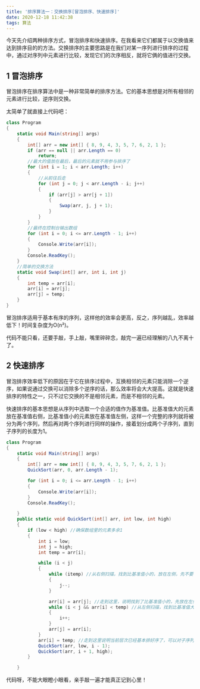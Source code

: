 ```yaml
---
title: '排序算法一：交换排序[冒泡排序、快速排序]'
date: 2020-12-18 11:42:38
tags: 算法
---
```

今天先介绍两种排序方式，冒泡排序和快速排序。在我看来它们都属于以交换值来达到排序目的的方法。交换排序的主要思路是在我们对某一序列进行排序的过程中，通过对序列中元素进行比较，发现它们的次序相反，就将它俩的值进行交换。
<!-- more -->
## 1 冒泡排序
冒泡排序在排序算法中是一种非常简单的排序方法。它的基本思想是对所有相邻的元素进行比较，逆序则交换。

太简单了就直接上代码吧：
```C#
class Program
{
    static void Main(string[] args)
    {
        int[] arr = new int[] { 8, 9, 4, 3, 5, 7, 6, 2, 1 };
        if (arr == null || arr.Length == 0)
            return;
        //最大的值放在最后，最后的元素就不用参与排序了
        for (int i = 1; i < arr.Length; i++)
        {
            //从前往后走
            for (int j = 0; j < arr.Length - i; j++)
            {
                if (arr[j] > arr[j + 1])
                {
                    Swap(arr, j, j + 1);
                }
            }
        }
        //最终在控制台输出数组
        for (int i = 0; i <= arr.Length - 1; i++)
        {
            Console.Write(arr[i]);
        }
        Console.ReadKey();
    }
    //简单的交换方法
    static void Swap(int[] arr, int i, int j)
    {
        int temp = arr[i];
        arr[i] = arr[j];
        arr[j] = temp;
    }
}
```
冒泡排序适用于基本有序的序列，这样他的效率会更高，反之，序列越乱，效率越低下！时间复杂度为O(n²)。

代码不能只看，还要手敲，手上敲，嘴里碎碎念，敲完一遍已经理解的八九不离十了。

## 2 快速排序
冒泡排序效率低下的原因在于它在排序过程中，互换相邻的元素只能消除一个逆序，如果说通过交换可以消除多个逆序的话，那么效率将会大大提高。这就是快速排序的特性之一，只不过它交换的不是相邻元素，而是不相邻的元素。

快速排序的基本思想是从序列中选取一个合适的值作为基准值。比基准值大的元素放在基准值右侧，比基准值小的元素放在基准值左侧，这样一个完整的序列就将被分为两个序列，然后再对两个序列进行同样的操作，接着划分成两个子序列，直到子序列的长度为1。
```C#
class Program
{
    static void Main(string[] args)
    {
        int[] arr = new int[] { 8, 9, 4, 3, 5, 7, 6, 2, 1 };
        QuickSort(arr, 0, arr.Length - 1);

        for (int i = 0; i <= arr.Length - 1; i++)
        {
            Console.Write(arr[i]);
        }
        Console.ReadKey();

    }
    public static void QuickSort(int[] arr, int low, int high)
    {
        if (low < high) //确保数组里的元素多余1
        {
            int i = low;
            int j = high;
            int temp = arr[i];

            while (i < j)
            {
                while (itemp) //从右侧扫描，找到比基准值小的，放在左侧，先不要管基准值放在哪里
                {
                    j--;
                }

                arr[i] = arr[j]; //走到这里，说明找到了比基准值小的，先放在左侧，右侧先不用管
                while (i < j && arr[i] < temp) //从左侧扫描，找到比基准值大的，放在右侧
                {
                    i++;
                }
                arr[j] = arr[i];
            }
            arr[i] = temp; //走到这里说明当前层次已经基本排好序了，可以对子序列再进行排序了，这个时候i走到了应该的位置， 把基准值放在这里。
            QuickSort(arr, low, i - 1);
            QuickSort(arr, i + 1, high);
        }

    }
```

代码呀，不能大眼瞪小眼看，亲手敲一遍才能真正记到心里！
